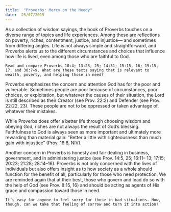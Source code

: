 ```yaml
---
title:  "Proverbs: Mercy on the Needy"
date:  25/07/2019
---
```


As a collection of wisdom sayings, the book of Proverbs touches on a diverse range of topics and life experiences. Among these are reflections on poverty, riches, contentment, justice, and injustice— and sometimes from differing angles. Life is not always simple and straightforward, and Proverbs alerts us to the different circumstances and choices that influence how life is lived, even among those who are faithful to God.

`Read and compare Proverbs 10:4; 13:23, 25; 14:31; 15:15, 16; 19:15, 17; and 30:7–9. What are these texts saying that is relevant to wealth, poverty, and helping those in need?`

Proverbs emphasizes the concern and attention God has for the poor and vulnerable. Sometimes people are poor because of circumstances, poor choices, or exploitation, but whatever the causes of their situation, the Lord is still described as their Creator (see Prov. 22:2) and Defender (see Prov. 22:22, 23). These people are not to be oppressed or taken advantage of, whatever their mistakes.

While Proverbs does offer a better life through choosing wisdom and obeying God, riches are not always the result of God’s blessing. Faithfulness to God is always seen as more important and ultimately more rewarding than material gain: “Better a little with righteousness than much gain with injustice” (Prov. 16:8, NIV).

Another concern in Proverbs is honesty and fair dealing in business, government, and in administering justice (see Prov. 14:5, 25; 16:11– 13; 17:15; 20:23; 21:28; 28:14–16). Proverbs is not only concerned with the lives of individuals but also offers insight as to how society as a whole should function for the benefit of all, particularly for those who need protection. We are reminded again that at their best, those who govern and lead do so with the help of God (see Prov. 8:15, 16) and should be acting as agents of His grace and compassion toward those in need.

`It’s easy for anyone to feel sorry for those in bad situations. How, though, can we take that feeling of sorrow and turn it into action?`